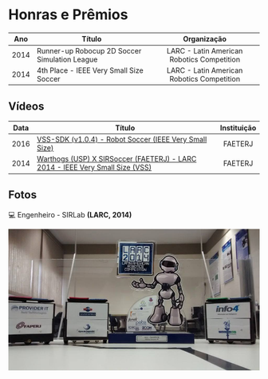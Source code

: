 # Honras e Prêmios 
| Ano  | Título                                        |                Organização                 |
|:----:|-----------------------------------------------|:------------------------------------------:|
| 2014 | Runner-up Robocup 2D Soccer Simulation League | LARC - Latin American Robotics Competition |
| 2014 | 4th Place - IEEE Very Small Size Soccer       | LARC - Latin American Robotics Competition |

## Vídeos

| Data | Título                                                                                                | Instituição |
|------|-------------------------------------------------------------------------------------------------------|:-----------:|
| 2016 | [VSS-SDK (v1.0.4) - Robot Soccer (IEEE Very Small Size)](https://www.youtube.com/watch?v=2Yo8s7w7rTE) |   FAETERJ   |
| 2014 | [Warthogs (USP) X SIRSoccer (FAETERJ) - LARC 2014 - IEEE Very Small Size (VSS)](https://www.youtube.com/watch?v=tOGAPF54ZKU)                                 |   FAETERJ   |

## Fotos

:computer: Engenheiro - SIRLab  **(LARC, 2014)**

![](../assets/images/trophy.png ':zoom')